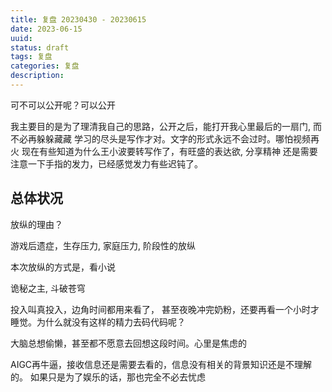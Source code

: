 ```yaml
---
title: 复盘 20230430 - 20230615
date: 2023-06-15
uuid: 
status: draft
tags: 复盘
categories: 复盘
description: 
---
```


可不可以公开呢？可以公开

我主要目的是为了理清我自己的思路，公开之后，能打开我心里最后的一扇门, 而不必再躲躲藏藏
学习的尽头是写作才对。文字的形式永远不会过时。哪怕视频再火
现在有些知道为什么王小波要转写作了，有旺盛的表达欲, 分享精神
还是需要注意一下手指的发力，已经感觉发力有些迟钝了。

## 总体状况

放纵的理由？

游戏后遗症，生存压力, 家庭压力, 阶段性的放纵

本次放纵的方式是，看小说

诡秘之主, 斗破苍穹

投入叫真投入，边角时间都用来看了， 甚至夜晚冲完奶粉，还要再看一个小时才睡觉。为什么就没有这样的精力去码代码呢？ 

大脑总想偷懒，甚至都不愿意去回想这段时间。心里是焦虑的

AIGC再牛逼，接收信息还是需要去看的，信息没有相关的背景知识还是不理解的。
如果只是为了娱乐的话，那也完全不必去忧虑

## 



